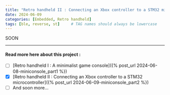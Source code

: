```yaml
---
title: "Retro handheld II : Connecting an Xbox controller to a STM32 microcontroller"
date: 2024-06-09
categories: [Embedded, Retro handheld]
tags: [ble, reverse, st]     # TAG names should always be lowercase
---
```


SOON


***

#### Read more here about this project :
- [ ] [Retro handheld I : A minimalist game console]({% post_url 2024-06-08-miniconsole_part1 %})
- [x] [Retro handheld II : Connecting an Xbox controller to a STM32 microcontroller]({% post_url 2024-06-09-miniconsole_part2 %})
- [ ] And soon more...